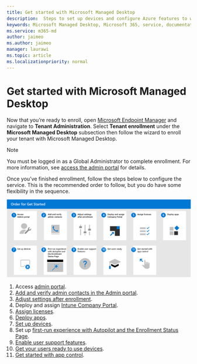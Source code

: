 ```yaml
---
title: Get started with Microsoft Managed Desktop 
description:  Steps to set up devices and configure Azure features to work with the service
keywords: Microsoft Managed Desktop, Microsoft 365, service, documentation
ms.service: m365-md
author: jaimeo
ms.author: jaimeo
manager: laurawi
ms.topic: article
ms.localizationpriority: normal
---
```


# Get started with Microsoft Managed Desktop

Now that you’re ready to enroll, open [Microsoft Endpoint Manager](https://endpoint.microsoft.com/) and navigate to **Tenant Administration**. Select **Tenant enrollment** under the **Microsoft Managed Desktop** subsection then follow the wizard to enroll your tenant with Microsoft Managed Desktop.

> [!NOTE]
> You must be logged in as a Global Administrator to complete enrollment. For more information, see [access the admin portal](access-admin-portal.md) for details.

Once you’ve finished enrollment, follow the steps below to configure the service. This is the recommended order to follow, but you do have some flexibility in the sequence.

![Suggested sequence of steps to get started, listed in this article](../../media/mmd-getstarted-sequence.png) 

1. Access [admin portal](access-admin-portal.md).
1. [Add and verify admin contacts in the Admin portal](add-admin-contacts.md).
1. [Adjust settings after enrollment](conditional-access.md).
1. Deploy and assign [Intune Company Portal](company-portal.md).
1. [Assign licenses](assign-licenses.md).
1. [Deploy apps](deploy-apps.md).
1. [Set up devices](set-up-devices.md).
1. Set up [first-run experience with Autopilot and the Enrollment Status Page](esp-first-run.md).
1. [Enable user support features](enable-support.md).
1. [Get your users ready to use devices](get-started-devices.md).
1. [Get started with app control](get-started-app-control.md).